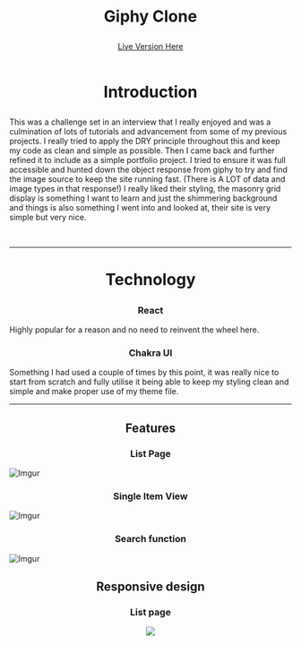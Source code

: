 # <p align="center">**Giphy Clone** </p>

<div align="center"> 
  <a href='https://whiskytoad.github.io/giphy/'>Live Version Here</a>
  <br>
  <br>
</div>

# <p align="center">Introduction </p>

This was a challenge set in an interview that I really enjoyed and was a culmination of lots of tutorials and advancement from some of my previous projects. I really tried to apply the DRY principle throughout this and keep my code as clean and simple as possible. Then I came back and further refined it to include as a simple portfolio project. I tried to ensure it was full accessible and hunted down the object response from giphy to try and find the image source to keep the site running fast. (There is A LOT of data and image types in that response!) I really liked their styling, the masonry grid display is something I want to learn and just the shimmering background and things is also something I went into and looked at, their site is very simple but very nice.

<br>

---

# <p align="center">Technology

### <p align="center">React

Highly popular for a reason and no need to reinvent the wheel here.

### <p align="center">Chakra UI

Something I had used a couple of times by this point, it was really nice to start from scratch and fully utilise it being able to keep my styling clean and simple and make proper use of my theme file.

---

## <p align="center">Features

### <p align="center">List Page

![Imgur](https://i.imgur.com/jHUWQZ4.png)

### <p align="center">Single Item View

![Imgur](https://i.imgur.com/ZljzhFP.png)

### <p align="center">Search function

![Imgur](https://i.imgur.com/dJ3eMWA.png)

## <p align="center">Responsive design

### <p align="center"> List page

<p align="center">
 <img src='https://i.imgur.com/R5zLpA2.png?1'>
</p>
